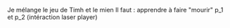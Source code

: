 Je mélange le jeu de Timh et le mien 
Il faut : apprendre à faire "mourir" p_1 et p_2 (intéraction laser player)
